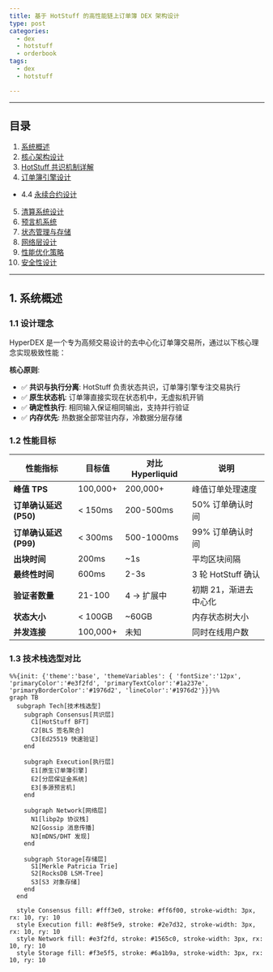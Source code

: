 ```yaml
---
title: 基于 HotStuff 的高性能链上订单簿 DEX 架构设计
type: post
categories:
  - dex
  - hotstuff
  - orderbook
tags:
  - dex
  - hotstuff

---
```


<head>
   <script type="text/javascript" async
      src="https://cdn.jsdelivr.net/npm/mathjax@3/es5/tex-mml-chtml.js">
   </script>
   <script>
      MathJax = {
        tex: {
          inlineMath: [['$', '$'], ['$`', '`$'], ['\\(', '\\)']],
          displayMath: [['```math', '```'], ['$$', '$$'], ['\\[', '\\]']]
        }
      };
   </script>
   <script type="module">
    import mermaid from 'https://cdn.jsdelivr.net/npm/mermaid@10.0.2/+esm';
    mermaid.initialize({ startOnLoad: false });
    await mermaid.run({
      querySelector: '.language-mermaid',
    });
    </script>
</head>


---

## 目录

1. [系统概述](#1-系统概述)
2. [核心架构设计](#2-核心架构设计)
3. [HotStuff 共识机制详解](#3-hotstuff-共识机制详解)
4. [订单簿引擎设计](#4-订单簿引擎设计)

- 4.4 [永续合约设计](#44-永续合约设计)

5. [清算系统设计](#5-清算系统设计)
6. [预言机系统](#6-预言机系统)
7. [状态管理与存储](#7-状态管理与存储)
8. [网络层设计](#8-网络层设计)
9. [性能优化策略](#9-性能优化策略)
10. [安全性设计](#10-安全性设计)

---

## 1. 系统概述

### 1.1 设计理念

HyperDEX 是一个专为高频交易设计的去中心化订单簿交易所，通过以下核心理念实现极致性能：

**核心原则**:

- ✅ **共识与执行分离**: HotStuff 负责状态共识，订单簿引擎专注交易执行
- ✅ **原生状态机**: 订单簿直接实现在状态机中，无虚拟机开销
- ✅ **确定性执行**: 相同输入保证相同输出，支持并行验证
- ✅ **内存优先**: 热数据全部常驻内存，冷数据分层存储

### 1.2 性能目标

| 性能指标             | 目标值      | 对比 Hyperliquid | 说明              |
|------------------|----------|----------------|-----------------|
| **峰值 TPS**       | 100,000+ | 200,000+       | 峰值订单处理速度        |
| **订单确认延迟 (P50)** | < 150ms  | 200-500ms      | 50% 订单确认时间      |
| **订单确认延迟 (P99)** | < 300ms  | 500-1000ms     | 99% 订单确认时间      |
| **出块时间**         | 200ms    | ~1s            | 平均区块间隔          |
| **最终性时间**        | 600ms    | 2-3s           | 3 轮 HotStuff 确认 |
| **验证者数量**        | 21-100   | 4 → 扩展中        | 初期 21，渐进去中心化    |
| **状态大小**         | < 100GB  | ~60GB          | 内存状态树大小         |
| **并发连接**         | 100,000+ | 未知             | 同时在线用户数         |

### 1.3 技术栈选型对比

```mermaid
%%{init: {'theme':'base', 'themeVariables': { 'fontSize':'12px', 'primaryColor':'#e3f2fd', 'primaryTextColor':'#1a237e', 'primaryBorderColor':'#1976d2', 'lineColor':'#1976d2'}}}%%
graph TB
  subgraph Tech[技术栈选型]
    subgraph Consensus[共识层]
      C1[HotStuff BFT]
      C2[BLS 签名聚合]
      C3[Ed25519 快速验证]
    end

    subgraph Execution[执行层]
      E1[原生订单簿引擎]
      E2[分层保证金系统]
      E3[多源预言机]
    end

    subgraph Network[网络层]
      N1[libp2p 协议栈]
      N2[Gossip 消息传播]
      N3[mDNS/DHT 发现]
    end

    subgraph Storage[存储层]
      S1[Merkle Patricia Trie]
      S2[RocksDB LSM-Tree]
      S3[S3 对象存储]
    end
  end

  style Consensus fill: #fff3e0, stroke: #ff6f00, stroke-width: 3px, rx: 10, ry: 10
  style Execution fill: #e8f5e9, stroke: #2e7d32, stroke-width: 3px, rx: 10, ry: 10
  style Network fill: #e3f2fd, stroke: #1565c0, stroke-width: 3px, rx: 10, ry: 10
  style Storage fill: #f3e5f5, stroke: #6a1b9a, stroke-width: 3px, rx: 10, ry: 10
```

